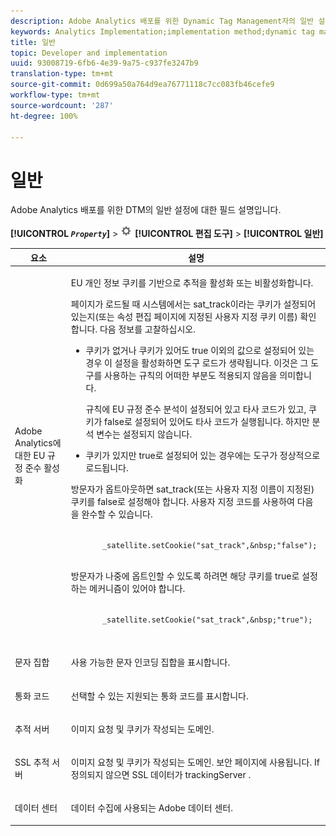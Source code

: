 ```yaml
---
description: Adobe Analytics 배포를 위한 Dynamic Tag Management자의 일반 설정에 대한 필드 설명입니다.
keywords: Analytics Implementation;implementation method;dynamic tag management;dtm;general settings;eu compliance;character set;currency code;tracking server;ssl tracking server
title: 일반
topic: Developer and implementation
uuid: 93008719-6fb6-4e39-9a75-c937fe3247b9
translation-type: tm+mt
source-git-commit: 0d699a50a764d9ea76771118c7cc083fb46cefe9
workflow-type: tm+mt
source-wordcount: '287'
ht-degree: 100%

---
```



# 일반

Adobe Analytics 배포를 위한 DTM의 일반 설정에 대한 필드 설명입니다.

**[!UICONTROL *`Property`*]** > ![](assets/settings_gear.png) **[!UICONTROL 편집 도구]** > **[!UICONTROL 일반]**

<table id="table_DD8DA303698041D296DD5DB080AF7971"> 
 <thead> 
  <tr> 
   <th colname="col1" class="entry"> 요소 </th> 
   <th colname="col2" class="entry"> 설명 </th> 
  </tr> 
 </thead>
 <tbody> 
  <tr> 
   <td colname="col1"> <p><span class="keyword">Adobe Analytics</span>에 대한 EU 규정 준수 활성화  </p> </td> 
   <td colname="col2"> <p> EU 개인 정보 쿠키를 기반으로 추적을 활성화 또는 비활성화합니다. </p> <p>페이지가 로드될 때 시스템에서는 <span class="filepath">sat_track</span>이라는 쿠키가 설정되어 있는지(또는 <span class="wintitle">속성 편집</span> 페이지에 지정된 사용자 지정 쿠키 이름) 확인합니다. 다음 정보를 고찰하십시오. </p> 
    <ul id="ul_42A6D728F0BC4FBABB0069EFB66DCB01"> 
     <li id="li_227CB14326344AA3980F20C7EACF2AD2"> <p> 쿠키가 없거나 쿠키가 있어도  <span class="term">true</span> 이외의 값으로 설정되어 있는 경우 이 설정을 활성화하면 도구 로드가 생략됩니다. 이것은 그 도구를 사용하는 규칙의 어떠한 부분도 적용되지 않음을 의미합니다. </p> <p>규칙에 EU 규정 준수 분석이 설정되어 있고 타사 코드가 있고, 쿠키가  <span class="term">false</span>로 설정되어 있어도 타사 코드가 실행됩니다. 하지만 분석 변수는 설정되지 않습니다. </p> </li> 
     <li id="li_1E74E02D7E4646ACA86D862A1D3C6679"> 쿠키가 있지만  <span class="term"> true</span>로 설정되어 있는 경우에는 도구가 정상적으로 로드됩니다. </li> 
    </ul> <p>방문자가 옵트아웃하면 <span class="filepath">sat_track</span>(또는 사용자 지정 이름이 지정된) 쿠키를 <span class="term">false</span>로 설정해야 합니다. 사용자 지정 코드를 사용하여 다음을 완수할 수 있습니다. </p> <p> 
     <code>
       _satellite.setCookie("sat_track",&amp;nbsp;"false"); 
     </code> </p> <p> 방문자가 나중에 옵트인할 수 있도록 하려면 해당 쿠키를 <span class="term">true</span>로 설정하는 메커니즘이 있어야 합니다. </p> <p> 
     <code>
       _satellite.setCookie("sat_track",&amp;nbsp;"true"); 
     </code> </p> </td> 
  </tr> 
  <tr> 
   <td colname="col1"> <p>문자 집합 </p> </td> 
   <td colname="col2"> <p>사용 가능한 문자 인코딩 집합을 표시합니다. </p> </td> 
  </tr> 
  <tr> 
   <td colname="col1"> <p>통화 코드 </p> </td> 
   <td colname="col2"> <p>선택할 수 있는 지원되는 통화 코드를 표시합니다. </p> </td> 
  </tr> 
  <tr> 
   <td colname="col1"> <p>추적 서버 </p> </td> 
   <td colname="col2"> <p>이미지 요청 및 쿠키가 작성되는 도메인. </p> </td> 
  </tr> 
  <tr> 
   <td colname="col1"> <p>SSL 추적 서버 </p> </td> 
   <td colname="col2"> <p>이미지 요청 및 쿠키가 작성되는 도메인. 보안 페이지에 사용됩니다. If 정의되지 않으면 SSL 데이터가 <span class="term"> trackingServer </span>. </p> </td> 
  </tr> 
  <tr> 
   <td colname="col1"> <p>데이터 센터 </p> </td> 
   <td colname="col2"> <p>데이터 수집에 사용되는 Adobe 데이터 센터. </p> </td> 
  </tr> 
 </tbody> 
</table>

